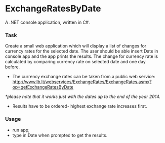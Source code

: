 # ExchangeRatesByDate
A .NET console application, written in C#.

### Task

Create a small web application which will display a list of changes for currency rates for
the selected date. The user should be able insert Date in console app and the app prints the results.
The change for currency rate is calculated by comparing currency rate on selected date and one day
before.
  - The currency exchange rates can be taken from a public web service:
http://www.lb.lt/webservices/ExchangeRates/ExchangeRates.asmx?op=getExchangeRatesByDate
    
_*please note that it works just with the dates up to the end of the year 2014._
  - Results have to be ordered- highest exchange rate increases first.

### Usage

  - run app;
  - type in Date when prompted to get the results.
